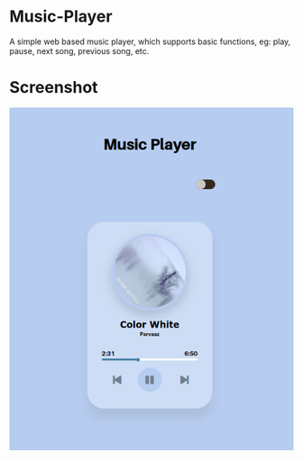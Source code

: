 # Music-Player
A simple web based music player, which supports basic functions, eg: play, pause, next song, previous song, etc. 
# Screenshot
![plot](./screenshot.png)
